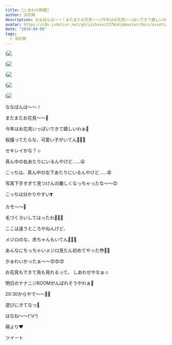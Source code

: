 ```yaml
---
title: 🌸しあわせ時間🐥
author: 涼花萌
description: ななばんは〜〜！またまたお花見〜〜🌸今年はお花見いっぱいできて嬉しいわぁ🥰桜撮ってたらな、可愛い子がいてん🐥💓💓セキレイかな？☺️...
avatar: https://cdn.jsdelivr.net/gh/zzzhxxx/227WiKi@master/docs/assets/photo/avatar/moe.jpg
date: "2019-04-08"
tags:
  - 涼花萌
---
```


!![](https://cdn.jsdelivr.net/gh/zzzhxxx/227WiKi-image@master/blog-image/moe-2019-04-08_1.jpg)

!![](https://cdn.jsdelivr.net/gh/zzzhxxx/227WiKi-image@master/blog-image/moe-2019-04-08_2.jpg)

!![](https://cdn.jsdelivr.net/gh/zzzhxxx/227WiKi-image@master/blog-image/moe-2019-04-08_3.jpg)

!![](https://cdn.jsdelivr.net/gh/zzzhxxx/227WiKi-image@master/blog-image/moe-2019-04-08_4.jpg)

!![](https://cdn.jsdelivr.net/gh/zzzhxxx/227WiKi-image@master/blog-image/moe-2019-04-08_5.jpg)







ななばんは〜〜！





またまたお花見〜〜🌸








今年はお花見いっぱいできて嬉しいわぁ🥰





桜撮ってたらな、可愛い子がいてん🐥💓💓







セキレイかな？☺️





真ん中の右あたりにいるんやけど……😦

















こっちは、真ん中の左下あたりにいるんやけど……😧









写真下手すぎて見つけんの難しくなっちゃったな〜〜😊











こっちは分かりやすい❣️


カモ〜〜🦆






毛づくろいしてはったわ🦆💓💓











ここは違うところやねんけど、



メジロのな、赤ちゃんもいてん💓💓💓







あんなにちっちゃいメジロ見たん初めてやった😳💓💓






かぁわいかったぁ〜〜😍😍😍






お花見もできて鳥も見れるって、
しあわせやなぁ☺️











明日のナナニジROOMがんばれそうやわぁ🐥


20:30からやで〜〜💓💓



遊びにきてなっ🤗







ほなね〜〜(*^o^*)



萌より❤︎


ツイート




